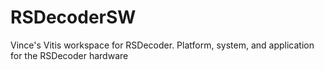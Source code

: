 # RSDecoderSW
 Vince's Vitis workspace for RSDecoder. Platform, system, and application for the RSDecoder hardware
